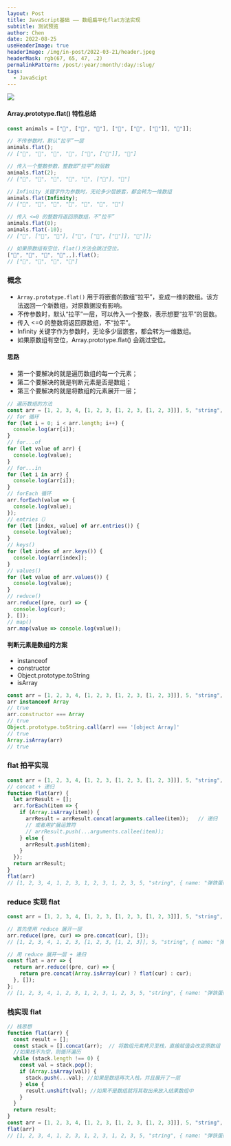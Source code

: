 ```yaml
---
layout: Post
title: JavaScript基础 —— 数组扁平化flat方法实现
subtitle: 测试预览
author: Chen
date: 2022-08-25
useHeaderImage: true
headerImage: /img/in-post/2022-03-21/header.jpeg
headerMask: rgb(67, 65, 47, .2)
permalinkPattern: /post/:year/:month/:day/:slug/
tags:
  - JavaScipt
---
```


![](https://img-blog.csdnimg.cn/20210326010003607.png?x-oss-process=image/watermark,type_ZmFuZ3poZW5naGVpdGk,shadow_10,text_aHR0cHM6Ly9ibG9nLmNzZG4ubmV0L2ltYWdpbmVfdGlvbg==,size_16,color_FFFFFF,t_70#pic_center)

#### Array.prototype.flat() 特性总结
```js
const animals = ["🐷", ["🐶", "🐂"], ["🐎", ["🐑", ["🐲"]], "🐛"]];

// 不传参数时，默认“拉平”一层
animals.flat();
// ["🐷", "🐶", "🐂", "🐎", ["🐑", ["🐲"]], "🐛"]

// 传入一个整数参数，整数即“拉平”的层数
animals.flat(2);
// ["🐷", "🐶", "🐂", "🐎", "🐑", ["🐲"], "🐛"]

// Infinity 关键字作为参数时，无论多少层嵌套，都会转为一维数组
animals.flat(Infinity);
// ["🐷", "🐶", "🐂", "🐎", "🐑", "🐲", "🐛"]

// 传入 <=0 的整数将返回原数组，不“拉平”
animals.flat(0);
animals.flat(-10);
// ["🐷", ["🐶", "🐂"], ["🐎", ["🐑", ["🐲"]], "🐛"]];

// 如果原数组有空位，flat()方法会跳过空位。
["🐷", "🐶", "🐂", "🐎",,].flat();
// ["🐷", "🐶", "🐂", "🐎"]

```
### 概念
* `Array.prototype.flat()` 用于将嵌套的数组“拉平”，变成一维的数组。该方法返回一个新数组，对原数据没有影响。
* 不传参数时，默认“拉平”一层，可以传入一个整数，表示想要“拉平”的层数。
* 传入 <=0 的整数将返回原数组，不“拉平”。
* Infinity 关键字作为参数时，无论多少层嵌套，都会转为一维数组。
* 如果原数组有空位，Array.prototype.flat() 会跳过空位。

#### 思路
* 第一个要解决的就是遍历数组的每一个元素；
* 第二个要解决的就是判断元素是否是数组；
* 第三个要解决的就是将数组的元素展开一层；
````js
// 遍历数组的方法
const arr = [1, 2, 3, 4, [1, 2, 3, [1, 2, 3, [1, 2, 3]]], 5, "string", { name: "弹铁蛋同学" }];
// for 循环
for (let i = 0; i < arr.length; i++) {
  console.log(arr[i]);
}
// for...of
for (let value of arr) {
  console.log(value);
}
// for...in
for (let i in arr) {
  console.log(arr[i]);
}
// forEach 循环
arr.forEach(value => {
  console.log(value);
});
// entries（）
for (let [index, value] of arr.entries()) {
  console.log(value);
}
// keys()
for (let index of arr.keys()) {
  console.log(arr[index]);
}
// values()
for (let value of arr.values()) {
  console.log(value);
}
// reduce()
arr.reduce((pre, cur) => {
  console.log(cur);
}, []);
// map()
arr.map(value => console.log(value));
````
#### 判断元素是数组的方案
* instanceof
* constructor
* Object.prototype.toString
* isArray
```js
const arr = [1, 2, 3, 4, [1, 2, 3, [1, 2, 3, [1, 2, 3]]], 5, "string", { name: "弹铁蛋同学" }];
arr instanceof Array
// true
arr.constructor === Array
// true
Object.prototype.toString.call(arr) === '[object Array]'
// true
Array.isArray(arr)
// true
```
### flat 拍平实现
```js
const arr = [1, 2, 3, 4, [1, 2, 3, [1, 2, 3, [1, 2, 3]]], 5, "string", { name: "弹铁蛋同学" }];
// concat + 递归
function flat(arr) {
  let arrResult = [];
  arr.forEach(item => {
    if (Array.isArray(item)) {
      arrResult = arrResult.concat(arguments.callee(item));   // 递归
      // 或者用扩展运算符
      // arrResult.push(...arguments.callee(item));
    } else {
      arrResult.push(item);
    }
  });
  return arrResult;
}
flat(arr)
// [1, 2, 3, 4, 1, 2, 3, 1, 2, 3, 1, 2, 3, 5, "string", { name: "弹铁蛋同学" }];
```
### reduce 实现 flat
```js
const arr = [1, 2, 3, 4, [1, 2, 3, [1, 2, 3, [1, 2, 3]]], 5, "string", { name: "弹铁蛋同学" }]

// 首先使用 reduce 展开一层
arr.reduce((pre, cur) => pre.concat(cur), []);
// [1, 2, 3, 4, 1, 2, 3, [1, 2, 3, [1, 2, 3]], 5, "string", { name: "弹铁蛋同学" }];

// 用 reduce 展开一层 + 递归
const flat = arr => {
  return arr.reduce((pre, cur) => {
    return pre.concat(Array.isArray(cur) ? flat(cur) : cur);
  }, []);
};
// [1, 2, 3, 4, 1, 2, 3, 1, 2, 3, 1, 2, 3, 5, "string", { name: "弹铁蛋同学" }];
```
### 栈实现 flat
```js
// 栈思想
function flat(arr) {
  const result = []; 
  const stack = [].concat(arr);  // 将数组元素拷贝至栈，直接赋值会改变原数组
  //如果栈不为空，则循环遍历
  while (stack.length !== 0) {
    const val = stack.pop(); 
    if (Array.isArray(val)) {
      stack.push(...val); //如果是数组再次入栈，并且展开了一层
    } else {
      result.unshift(val); //如果不是数组就将其取出来放入结果数组中
    }
  }
  return result;
}
const arr = [1, 2, 3, 4, [1, 2, 3, [1, 2, 3, [1, 2, 3]]], 5, "string", { name: "弹铁蛋同学" }]
flat(arr)
// [1, 2, 3, 4, 1, 2, 3, 1, 2, 3, 1, 2, 3, 5, "string", { name: "弹铁蛋同学" }];
```
